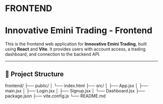 # FRONTEND 
# Innovative Emini Trading - Frontend

This is the frontend web application for **Innovative Emini Trading**, built using **React** and **Vite**. It provides users with account access, a trading dashboard, and connection to the backend API.

---

## 🚀 Project Structure
frontend/
├── public/
│   └── index.html
├── src/
│   ├── App.jsx
│   ├── main.jsx
│   ├── Login.jsx
│   ├── Signup.jsx
│   └── Dashboard.jsx
├── package.json
├── vite.config.js
└── README.md